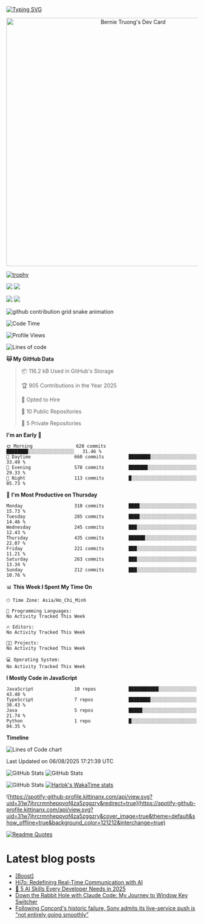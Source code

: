 [![Typing SVG](https://readme-typing-svg.demolab.com?font=Fira+Code&pause=1000&color=F37022&center=true&vCenter=true&random=true&width=435&lines=A+Senior+Student+at+FPT+University;A+Member+of+Japanese+Software+Club;A+Passionate+and+Curiosity+Developer)](https://git.io/typing-svg)

<div align="center">
   <a href="https://app.daily.dev/bernietruong">
      <img src="./devcard.png" width="652" alt="Bernie Truong's Dev Card"/>
   </a>
</div>

[![trophy](https://github-profile-trophy.vercel.app/?username=i-am-truong&theme=buddhism)](https://github.com/ryo-ma/github-profile-trophy)

![](https://raw.githubusercontent.com/i-am-truong/i-am-truong/master/generated/languages.svg#gh-dark-mode-only)
![](https://raw.githubusercontent.com/i-am-truong/i-am-truong/master/generated/overview.svg#gh-dark-mode-only)

![](https://raw.githubusercontent.com/i-am-truong/i-am-truong/master/generated/overview.svg#gh-light-mode-only)
![](https://raw.githubusercontent.com/i-am-truong/i-am-truong/master/generated/languages.svg#gh-light-mode-only)

<picture>
  <source
    media="(prefers-color-scheme: dark)"
    srcset="https://raw.githubusercontent.com/i-am-truong/i-am-truong/output/github-contribution-grid-snake-dark.svg"
  />
  <source
    media="(prefers-color-scheme: light)"
    srcset="https://raw.githubusercontent.com/i-am-truong/i-am-truong/output/github-contribution-grid-snake.svg"
  />
  <img
    alt="github contribution grid snake animation"
    src="https://raw.githubusercontent.com/i-am-truong/i-am-truong/output/github-contribution-grid-snake.svg"
  />
</picture>

<!--START_SECTION:waka-->
![Code Time](http://img.shields.io/badge/Code%20Time-14%20hrs%2031%20mins-blue)

![Profile Views](http://img.shields.io/badge/Profile%20Views-630-blue)

![Lines of code](https://img.shields.io/badge/From%20Hello%20World%20I%27ve%20Written-587.8%20thousand%20lines%20of%20code-blue)

**🐱 My GitHub Data** 

> 📦 116.2 kB Used in GitHub's Storage 
 > 
> 🏆 905 Contributions in the Year 2025
 > 
> 💼 Opted to Hire
 > 
> 📜 10 Public Repositories 
 > 
> 🔑 5 Private Repositories 
 > 
**I'm an Early 🐤** 

```text
🌞 Morning                620 commits         ████████░░░░░░░░░░░░░░░░░   31.46 % 
🌆 Daytime                660 commits         ████████░░░░░░░░░░░░░░░░░   33.49 % 
🌃 Evening                578 commits         ███████░░░░░░░░░░░░░░░░░░   29.33 % 
🌙 Night                  113 commits         █░░░░░░░░░░░░░░░░░░░░░░░░   05.73 % 
```
📅 **I'm Most Productive on Thursday** 

```text
Monday                   310 commits         ████░░░░░░░░░░░░░░░░░░░░░   15.73 % 
Tuesday                  285 commits         ████░░░░░░░░░░░░░░░░░░░░░   14.46 % 
Wednesday                245 commits         ███░░░░░░░░░░░░░░░░░░░░░░   12.43 % 
Thursday                 435 commits         ██████░░░░░░░░░░░░░░░░░░░   22.07 % 
Friday                   221 commits         ███░░░░░░░░░░░░░░░░░░░░░░   11.21 % 
Saturday                 263 commits         ███░░░░░░░░░░░░░░░░░░░░░░   13.34 % 
Sunday                   212 commits         ███░░░░░░░░░░░░░░░░░░░░░░   10.76 % 
```


📊 **This Week I Spent My Time On** 

```text
🕑︎ Time Zone: Asia/Ho_Chi_Minh

💬 Programming Languages: 
No Activity Tracked This Week

🔥 Editors: 
No Activity Tracked This Week

🐱‍💻 Projects: 
No Activity Tracked This Week

💻 Operating System: 
No Activity Tracked This Week
```

**I Mostly Code in JavaScript** 

```text
JavaScript               10 repos            ███████████░░░░░░░░░░░░░░   43.48 % 
TypeScript               7 repos             ████████░░░░░░░░░░░░░░░░░   30.43 % 
Java                     5 repos             █████░░░░░░░░░░░░░░░░░░░░   21.74 % 
Python                   1 repo              █░░░░░░░░░░░░░░░░░░░░░░░░   04.35 % 
```



**Timeline**

![Lines of Code chart](https://raw.githubusercontent.com/i-am-truong/i-am-truong/master/assets/bar_graph.png)


 Last Updated on 06/08/2025 17:21:39 UTC
<!--END_SECTION:waka-->

![GitHub Stats](https://github-readme-stats.vercel.app/api?username=i-am-truong&show=reviews,discussions_started,discussions_answered,prs_merged,prs_merged_percentage&theme=ambient_gradient&rank_icon=percentile&show_icons=true&include_all_commits=true&hide_border=true&count_private=true)
![GitHub Stats](https://streak-stats.demolab.com?user=i-am-truong&theme=ambient_gradient&hide_border=true)

![GitHub Stats](https://github-readme-stats.vercel.app/api/top-langs/?username=i-am-truong&theme=ambient_gradient&show_icons=true&hide_border=true&layout=compact)
[![Harlok's WakaTime stats](https://github-readme-stats.vercel.app/api/wakatime?username=iamtruong&theme=ambient_gradient&layout=compact&custom_title=Bernie%20Truong's%20WakaTime%20Stats)](https://github.com/anuraghazra/github-readme-stats)

![https://spotify-github-profile.kittinanx.com/api/view.svg?uid=31w7jhrcrmnheppvof4za5zggzry&redirect=true](https://spotify-github-profile.kittinanx.com/api/view.svg?uid=31w7jhrcrmnheppvof4za5zggzry&cover_image=true&theme=default&show_offline=true&background_color=121212&interchange=true)

[![Readme Quotes](https://quotes-github-readme.vercel.app/api?type=horizontal&theme=github_blue)](https://github.com/piyushsuthar/github-readme-quotes)


# Latest blog posts
<!-- BLOG-POST-LIST:START -->
- [[Boost]](https://dev.to/ben/-1m7m)
- [Hi7o: Redefining Real-Time Communication with AI](https://dev.to/mrqwenty/hi7o-redefining-real-time-communication-with-ai-63h)
- [🧠 5 AI Skills Every Developer Needs in 2025](https://dev.to/manukumar07/5-ai-skills-every-developer-needs-in-2025-hi1)
- [Down the Rabbit Hole with Claude Code: My Journey to Window Key Switcher](https://dev.to/hsablonniere/down-the-rabbit-hole-with-claude-code-my-journey-to-window-key-switcher-482l)
- [Following Concord&#39;s historic failure, Sony admits its live-service push is &quot;not entirely going smoothly”](https://dev.to/gg_news/following-concords-historic-failure-sony-admits-its-live-service-push-is-not-entirely-going-1ede)
<!-- BLOG-POST-LIST:END -->

<!-- START gadpp -->
